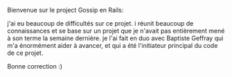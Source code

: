 Bienvenue sur le project Gossip en Rails:

j'ai eu beaucoup de difficultés sur ce projet.
i réunit beaucoup de connaissances et se base sur un projet que je n'avait pas entièrement mené à son terme la semaine dernière.
je l'ai fait en duo avec Baptiste Geffray qui m'a énormément aider à avancer, et qui a été l'initiateur principal du code de ce projet.

Bonne correction :)
